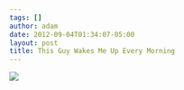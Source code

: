 ```yaml
---
tags: []
author: adam
date: 2012-09-04T01:34:07-05:00
layout: post
title: This Guy Wakes Me Up Every Morning
---
```


![](/media/m9tecw9Qx21qga9s2o1_1280.jpg)

